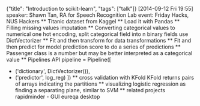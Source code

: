 {"title": "Introduction to scikit-learn", "tags": ["talk"]}
[2014-09-12 Fri 19:55]
speaker: Shawn Tan, RA for Speech Recognition Lab
event: Friday Hacks, NUS Hackers
** Titanic dataset from Kaggel
** Load it with Pandas
** Filling missing values
imputation
** Converting categorical values to numerical
one hot encoding, split categorical field into n binary fields
use DictVectorizer
** Fit and then transform
for data transformations
** Fit and then predict
for model prediction
score to do a series of predictions
** Passenger class is a number but may be better interpreted as a categorical value
** Pipelines API
pipeline = Pipeline([
* ('dictionary', DictVectorizer()),
* ('predictor', log_reg)
])
** cross validation with KFold
KFold returns pairs of arrays indicating the partitions
** visualizing logistic regression
as finding a separating plane, similar to SVM
** related projects
rapidminder - GUI
eureqa desktop
